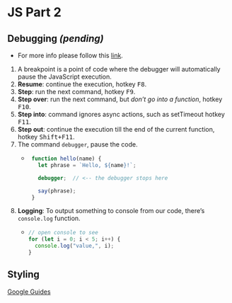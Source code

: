 # JS Part 2

## Debugging *(pending)*

- For more info please follow this [link](https://javascript.info/debugging-chrome).
1. A breakpoint is a point of code where the debugger will automatically pause the JavaScript execution.
2. **Resume**: continue the execution, hotkey <kbd class="shortcut">F8</kbd>.
3. **Step**: run the next command, hotkey <kbd class="shortcut">F9</kbd>.
4. **Step over**: run the next command, but *don’t go into a function*, hotkey <kbd class="shortcut">F10</kbd>.
5. **Step into**: command ignores async actions, such as setTimeout hotkey <kbd class="shortcut">F11</kbd>.
6. **Step out**: continue the execution till the end of the current function, hotkey <kbd class="shortcut">Shift+F11</kbd>.
7. The command `debugger`, pause the code.
    -  ```js
        function hello(name) {
          let phrase = `Hello, ${name}!`;

          debugger;  // <-- the debugger stops here

          say(phrase);
        }
       ```
8.  **Logging**: To output something to console from our code, there’s `console.log` function.
    - ```js
      // open console to see
      for (let i = 0; i < 5; i++) {
        console.log("value,", i);
      }
      ```

## Styling

[Google Guides](https://google.github.io/styleguide/jsguide.html)


